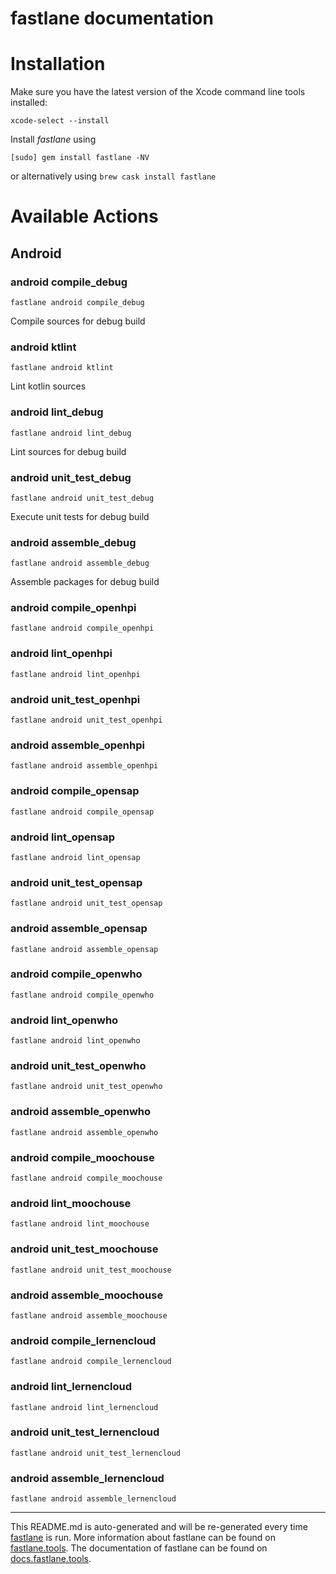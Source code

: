 fastlane documentation
================
# Installation

Make sure you have the latest version of the Xcode command line tools installed:

```
xcode-select --install
```

Install _fastlane_ using
```
[sudo] gem install fastlane -NV
```
or alternatively using `brew cask install fastlane`

# Available Actions
## Android
### android compile_debug
```
fastlane android compile_debug
```
Compile sources for debug build
### android ktlint
```
fastlane android ktlint
```
Lint kotlin sources
### android lint_debug
```
fastlane android lint_debug
```
Lint sources for debug build
### android unit_test_debug
```
fastlane android unit_test_debug
```
Execute unit tests for debug build
### android assemble_debug
```
fastlane android assemble_debug
```
Assemble packages for debug build
### android compile_openhpi
```
fastlane android compile_openhpi
```

### android lint_openhpi
```
fastlane android lint_openhpi
```

### android unit_test_openhpi
```
fastlane android unit_test_openhpi
```

### android assemble_openhpi
```
fastlane android assemble_openhpi
```

### android compile_opensap
```
fastlane android compile_opensap
```

### android lint_opensap
```
fastlane android lint_opensap
```

### android unit_test_opensap
```
fastlane android unit_test_opensap
```

### android assemble_opensap
```
fastlane android assemble_opensap
```

### android compile_openwho
```
fastlane android compile_openwho
```

### android lint_openwho
```
fastlane android lint_openwho
```

### android unit_test_openwho
```
fastlane android unit_test_openwho
```

### android assemble_openwho
```
fastlane android assemble_openwho
```

### android compile_moochouse
```
fastlane android compile_moochouse
```

### android lint_moochouse
```
fastlane android lint_moochouse
```

### android unit_test_moochouse
```
fastlane android unit_test_moochouse
```

### android assemble_moochouse
```
fastlane android assemble_moochouse
```

### android compile_lernencloud
```
fastlane android compile_lernencloud
```

### android lint_lernencloud
```
fastlane android lint_lernencloud
```

### android unit_test_lernencloud
```
fastlane android unit_test_lernencloud
```

### android assemble_lernencloud
```
fastlane android assemble_lernencloud
```


----

This README.md is auto-generated and will be re-generated every time [fastlane](https://fastlane.tools) is run.
More information about fastlane can be found on [fastlane.tools](https://fastlane.tools).
The documentation of fastlane can be found on [docs.fastlane.tools](https://docs.fastlane.tools).
